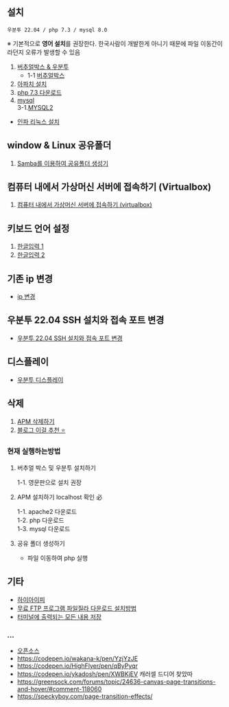 ## 설치
```
우분투 22.04 / php 7.3 / mysql 8.0
```
※ 기본적으로 **영어 설치**를 권장한다. 한국사람이 개발한게 아니기 때문에 파일 이동간이라던지 오류가 발생할 수 있음
1. [버추얼박스 & 우분투](https://dasima.xyz/ubuntu-installation-on-virtualbox/) <br>
    - 1-1 [버추얼박스](https://mainia.tistory.com/2379)
2. [아파치 설치](https://seonghyuk.tistory.com/41)
3. [php 7.3 다운로드](https://www.how2shout.com/linux/how-to-install-php-7-4-on-ubuntu-22-04-lts-jammy-linux/)
4. [mysql](https://yoshikixdrum.tistory.com/214) <BR>
    3-1.[MYSQL2](https://hiseon.me/linux/ubuntu/ubuntu-mysql-install/)
    
- [인파 리눅스 설치](https://inpa.tistory.com/entry/LINUX-%F0%9F%93%9A-%EB%A6%AC%EB%88%85%EC%8A%A4-%EC%84%A4%EC%B9%98)
## window & Linux 공유폴더

1. [Samba를 이용하여 공유폴더 생성기](https://webnautes.tistory.com/490)

## 컴퓨터 내에서 가상머신 서버에 접속하기 (Virtualbox)

1. [컴퓨터 내에서 가상머신 서버에 접속하기 (virtualbox)](https://iyk2h.tistory.com/7)

## 키보드 언어 설정

1. [한글입력 1](https://dora-guide.com/ubuntu-korean/)
2. [한글입력 2](https://ieworld.tistory.com/4)

## 기존 ip 변경

- [ip 변경](https://kennypark.tistory.com/12)

## 우분투 22.04 SSH 설치와 접속 포트 변경

- [우분투 22.04 SSH 설치와 접속 포트 변경](https://cookiepress.co.kr/%EC%9A%B0%EB%B6%84%ED%88%AC-ssh/)

## 디스플레이
    
- [우분투 디스플레이](https://www.bearpooh.com/101)
    
## 삭제 

1. [APM 삭제하기](https://zzznara2.tistory.com/763)
2. [블로그 이걸 추천 ⭐](https://velog.io/@chosj1526/LinuxUbuntu20.04-APM-%EC%99%84%EC%A0%84%EC%82%AD%EC%A0%9C)

### 현재 실행하는방법

1. 버추얼 박스 및 우분투 설치하기 


    1-1. 영문판으로 설치 권장 

2. APM 설치하기 localhost 확인 必


     1-1. apache2 다운로드  <br>
     1-2. php 다운로드 <br>
     1-3. mysql 다운로드 <br>
 
3. 공유 폴더 생성하기


    - 파일 이동하여 php 실행

## 기타 

- [하이아이피](http://www.haiip.net/download/install.php)
- [무료 FTP 프로그램 파일질라 다운로드 설치방법](https://bzsv7.tistory.com/83)
- [터미널에 출력되는 모든 내용 저장](https://itgameworld.tistory.com/122)

    
    
### ...

- [오픈소스](https://codepen.io/trending)
- https://codepen.io/wakana-k/pen/YzjYzJE
- https://codepen.io/HighFlyer/pen/qByPyqr
- https://codepen.io/ykadosh/pen/XWBKjEV 캐러셀 드디어 찾았따
- https://greensock.com/forums/topic/24636-canvas-page-transitions-and-hover/#comment-118060
- https://speckyboy.com/page-transition-effects/
